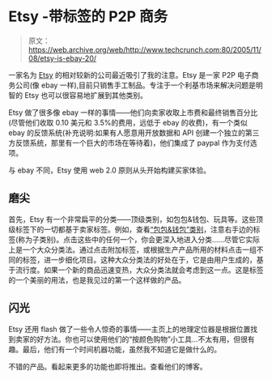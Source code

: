 # Etsy -带标签的 P2P 商务 

> 原文：<https://web.archive.org/web/http://www.techcrunch.com:80/2005/11/08/etsy-is-ebay-20/>

 [](https://web.archive.org/web/20221023024504/http://www.etsy.com/) 一家名为 [Etsy](https://web.archive.org/web/20221023024504/http://www.etsy.com/) 的相对较新的公司最近吸引了我的注意。Etsy 是一家 P2P 电子商务公司(像 ebay 一样),目前只销售手工制品。专注于一个利基市场来解决问题是明智的 Etsy 也可以很容易地扩展到其他类别。

Etsy 做了很多像 ebay 一样的事情——他们向卖家收取上市费和最终销售百分比(尽管他们收取 0.10 美元和 3.5%的费用，远低于 ebay 的收费)，有一个类似 ebay 的反馈系统(补充说明:如果有人愿意用开放数据和 API 创建一个独立的第三方反馈系统，那里有一个巨大的市场在等待着)，他们集成了 paypal 作为支付选项。

与 ebay 不同，Etsy 使用 web 2.0 原则从头开始构建买家体验。

## 磨尖

首先，Etsy 有一个非常扁平的分类——顶级类别，如包包&钱包、玩具等。这些顶级标签下的一切都基于卖家标签。例如，查看[“包包&钱包”类别](https://web.archive.org/web/20221023024504/http://www.etsy.com/category_view.php?category_id=10)，注意右手边的标签(称为子类别)。点击这些中的任何一个，你会更深入地进入分类……尽管它实际上是一个大众分类法。通过点击附加标签，或根据生产产品所用的材料点击一组不同的标签，进一步细化项目。这种大众分类法的好处在于，它是由用户生成的，基于流行度。如果一个新的商品迅速变热，大众分类法就会考虑到这一点。这是标签的一个美丽的用法，也是我见过的第一个这样做的产品。

## 闪光

Etsy 还用 flash 做了一些令人惊奇的事情——主页上的地理定位器是根据位置找到卖家的好方法。你也可以使用他们的“按颜色购物”小工具…不太有用，但很有趣。最后，他们有一个时间机器功能，虽然我不知道它是做什么的。

不错的产品。看起来更多的功能也即将推出。查看他们的博客。